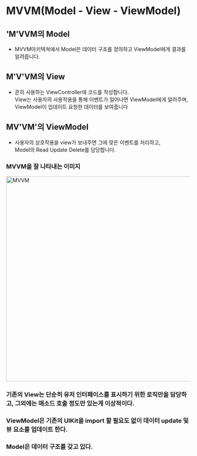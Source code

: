 # MVVM(Model  - View - ViewModel)

## 'M'VVM의 Model

* MVVM아키텍쳐에서 Model은 데이터 구조를 정의하고 ViewModel에게 결과를 알려줍니다.

## M'V'VM의 View

* 흔히 사용하는 ViewController에 코드를 작성합니다.<br> View는 사용자의 사용작용을 통해 이벤트가 일어나면 ViewModel에게 알려주며,<br> ViewModel이 업데이트 요청한 데이터를 보여줍니다

## MV'VM'의 ViewModel

* 사용자의 상호작용을 view가 보내주면 그에 맞은 이벤트를 처리하고, <br> Model의 Read Update Delete를 담당합니다.

### MVVM을 잘 나타내는 이미지

<img width="558" alt="MVVM" src="https://user-images.githubusercontent.com/81547954/140432641-7eea15ca-0727-43cb-afe5-5f158ee8931c.png">

### 기존의 View는 단순히 유저 인터페이스를 표시하기 위한 로직만을 담당하고, 그외에는 매소드 호출 정도만 있는게 이상적이다.
### ViewModel은 기존의 UIKit을 import 할 필요도 없이 데이터 update 및 뷰 요소를 업데이트 한다.
### Model은 데이터 구조를 갖고 있다.
